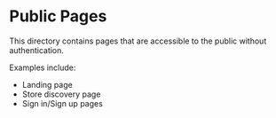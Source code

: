 
# Public Pages

This directory contains pages that are accessible to the public without authentication.

Examples include:
- Landing page
- Store discovery page
- Sign in/Sign up pages
